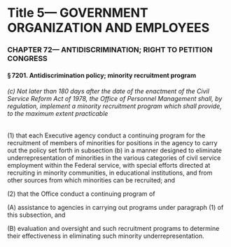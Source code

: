 
# Title 5— GOVERNMENT ORGANIZATION AND EMPLOYEES
### CHAPTER 72— ANTIDISCRIMINATION; RIGHT TO PETITION CONGRESS
#### § 7201. Antidiscrimination policy; minority recruitment program
###### (c) Not later than 180 days after the date of the enactment of the Civil Service Reform Act of 1978, the Office of Personnel Management shall, by regulation, implement a minority recruitment program which shall provide, to the maximum extent practicable

(1) that each Executive agency conduct a continuing program for the recruitment of members of minorities for positions in the agency to carry out the policy set forth in subsection (b) in a manner designed to eliminate underrepresentation of minorities in the various categories of civil service employment within the Federal service, with special efforts directed at recruiting in minority communities, in educational institutions, and from other sources from which minorities can be recruited; and

(2) that the Office conduct a continuing program of

(A) assistance to agencies in carrying out programs under paragraph (1) of this subsection, and

(B) evaluation and oversight and such recruitment programs to determine their effectiveness in eliminating such minority underrepresentation.

